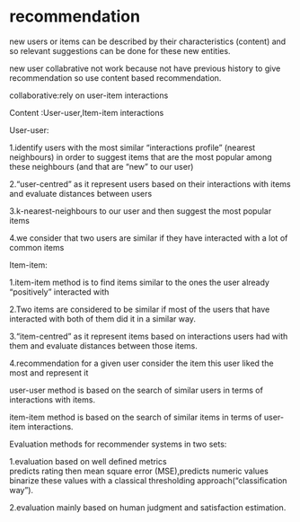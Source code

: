 # recommendation

new users or items can be described by their characteristics (content) and so relevant suggestions can be done for these new entities. 

new user collabrative not work because not have previous  history to  give recommendation so use content based recommendation.


collaborative:rely on user-item interactions

Content :User-user,Item-item interactions  

User-user:

1.identify users with the most similar “interactions profile” (nearest neighbours) in order to suggest items that are the most popular among these neighbours (and that are “new” to our user)

2.“user-centred” as it represent users based on their interactions with items and evaluate distances between users

3.k-nearest-neighbours to our user and then suggest the most popular items

4.we consider that two users are similar if they have interacted with a lot of common items

Item-item:

1.item-item method is to find items similar to the ones the user already “positively” interacted with

2.Two items are considered to be similar if most of the users that have interacted with both of them did it in a similar way.

3.“item-centred” as it represent items based on interactions users had with them and evaluate distances between those items.

4.recommendation for a given user consider the item this user liked the most and represent it

user-user method is based on the search of similar users in terms of interactions with items.

item-item method is based on the search of similar items in terms of user-item interactions.


Evaluation methods for recommender systems in two sets: 

1.evaluation based on well defined metrics   
predicts rating then mean square error (MSE),predicts numeric values binarize these values with a classical thresholding approach(“classification way”).

2.evaluation mainly based on human judgment and satisfaction estimation.
